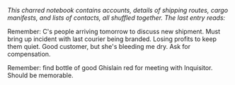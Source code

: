 <i> This charred notebook contains accounts, details of shipping routes, cargo manifests, and lists of contacts, all shuffled together. The last entry reads: </i>

Remember: C's people arriving tomorrow to discuss new shipment. Must bring up incident with last courier being branded. Losing profits to keep them quiet. Good customer, but she's bleeding me dry. Ask for compensation.

Remember: find bottle of good Ghislain red for meeting with Inquisitor. Should be memorable.
